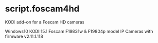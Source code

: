 # script.foscam4hd
KODI add-on for a Foscam HD cameras

Windows10
KODI 15.1
Foscam F19831w & F19804p model IP Cameras with firmware v2.11.1.118